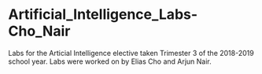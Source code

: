 # Artificial_Intelligence_Labs-Cho_Nair
Labs for the Articial Intelligence elective taken Trimester 3 of the 2018-2019 school year. Labs were worked on by Elias Cho and Arjun Nair.
